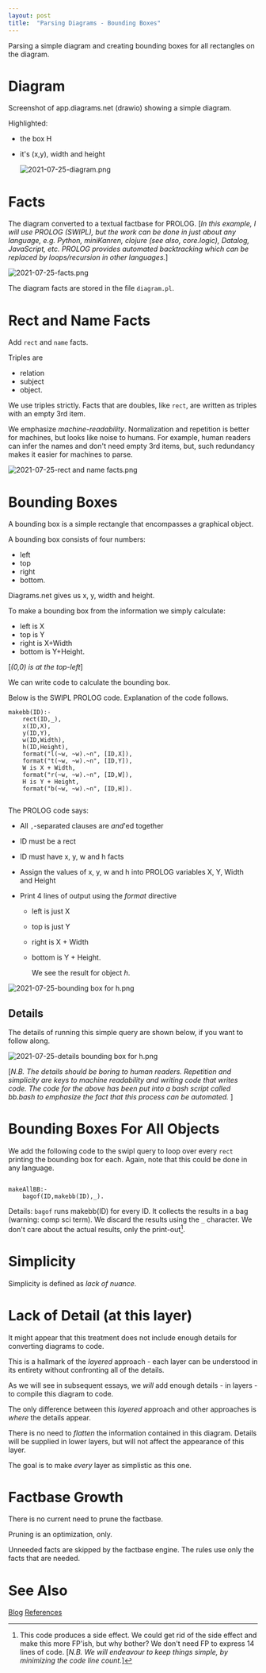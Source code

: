 ```yaml
---
layout: post
title:  "Parsing Diagrams - Bounding Boxes"
---
```

Parsing a simple diagram and creating bounding boxes for all rectangles on the diagram.

# Diagram

Screenshot of app.diagrams.net (drawio) showing a simple diagram.

Highlighted:

- the box H

- it's (x,y), width and height

  
  
  ![2021-07-25-diagram.png](https://github.com/guitarvydas/guitarvydas.github.io/blob/master/assets/2021-07-25-diagram.png?raw=true)

# Facts

The diagram converted to a textual factbase for PROLOG. [_In this example, I will use PROLOG (SWIPL), but the work can be done in just about any language, e.g. Python, miniKanren, clojure (see also, core.logic), Datalog, JavaScript, etc.  PROLOG provides automated backtracking which can be replaced by loops/recursion in other languages._]

![2021-07-25-facts.png](https://github.com/guitarvydas/guitarvydas.github.io/blob/master/assets/2021-07-25-facts.png?raw=true)


The diagram facts are stored in the file `diagram.pl`.

# Rect and Name Facts

Add `rect` and `name` facts.

Triples are

- relation
- subject
- object.

We use triples strictly. 
Facts that are doubles, like `rect`, are written as triples with an empty 3rd item.

We emphasize *machine-readability*.  Normalization and repetition is better for machines, but looks like noise to humans.  For example, human readers can infer the names and don't need empty 3rd items, but, such redundancy makes it easier for machines to parse.

![2021-07-25-rect and name facts.png](https://github.com/guitarvydas/guitarvydas.github.io/blob/master/assets/2021-07-25-rect%20and%20name%20facts.png?raw=true)

# Bounding Boxes

A bounding box is a simple rectangle that encompasses a graphical object.

A bounding box consists of four numbers:

- left
- top
- right
- bottom.

Diagrams.net gives us x, y, width and height.

To make a bounding box from the information we simply calculate:

- left is X
- top is Y
- right is X+Width
- bottom is Y+Height.

[_(0,0) is at the top-left_]

We can write code to calculate the bounding box.  

Below is the SWIPL PROLOG code.  Explanation of the code follows.

```
makebb(ID):-
    rect(ID,_),
    x(ID,X),
    y(ID,Y),
    w(ID,Width),
    h(ID,Height),
    format("l(~w, ~w).~n", [ID,X]),
    format("t(~w, ~w).~n", [ID,Y]),
    W is X + Width,
    format("r(~w, ~w).~n", [ID,W]),
    H is Y + Height,
    format("b(~w, ~w).~n", [ID,H]).
  

```

The PROLOG code says:

- All `,`-separated clauses are *and*'ed together

- ID must be a rect

- ID must have x, y, w and h facts

- Assign the values of x, y, w and h into PROLOG variables X, Y, Width and Height

- Print 4 lines of output using the *format* directive

  - left is just X

  - top is just Y

  - right is X + Width

  - bottom is Y + Height.

    

    We see the result for object *h*.

![2021-07-25-bounding box for h.png](https://github.com/guitarvydas/guitarvydas.github.io/blob/master/assets/2021-07-25-bounding%20box%20for%20h.png?raw=true)


## Details

The details of running this simple query are shown below, if you want to follow along.

![2021-07-25-details bounding box for h.png](https://github.com/guitarvydas/guitarvydas.github.io/blob/master/assets/2021-07-25-details%20bounding%20box%20for%20h.png?raw=true)

[_N.B. The details should be boring to human readers. Repetition and simplicity are keys to machine readability and writing code that writes code.  The code for the above has been put into a bash script called bb.bash to emphasize the fact that this process can be automated._ ]

# Bounding Boxes For All Objects

We add the following code to the swipl query to loop over every `rect` printing the bounding box for each. Again, note that this could be done in any language.

```

makeAllBB:-
    bagof(ID,makebb(ID),_).

```

Details: `bagof` runs makebb(ID) for every ID.  It collects the results in a bag (warning: comp sci term).  We discard the results using the `_` character.  We don't care about the actual results, only the print-out[^1].

[^1]: This code produces a side effect. We could get rid of the side effect and make this more FP'ish, but why bother?  We don't need FP to express 14 lines of code. [_N.B. We will endeavour to keep things simple, by minimizing the code line count._]

# Simplicity

Simplicity is defined as *lack of nuance.*

# Lack of Detail (at this layer)

It might appear that this treatment does not include enough details for converting diagrams to code.

This is a hallmark of the *layered* approach - each layer can be understood in its entirety without confronting all of the details.

As we will see in subsequent essays, we *will* add enough details - in layers - to compile this diagram to code.

The only difference between this *layered* approach and other approaches is *where* the details appear.

There is no need to *flatten* the information contained in this diagram.  Details will be supplied in lower layers, but will not affect the appearance of this layer.  

The goal is to make *every* layer as simplistic as this one.

# Factbase Growth

There is no current need to prune the factbase.

Pruning is an optimization, only.

Unneeded facts are skipped by the factbase engine.  The rules use only the facts that are needed.

# See Also

[Blog](https://guitarvydas.github.io)
[References](https://guitarvydas.github.io/2021/01/14/References.html)

<script src="https://utteranc.es/client.js" 
        repo="guitarvydas/guitarvydas.github.io" 
        issue-term="pathname" 
        theme="github-light" 
        crossorigin="anonymous" 
        async> 
</script> 
